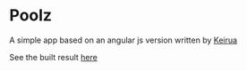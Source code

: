Poolz
=====

A simple app based on an angular js version written by [Keirua](https://github.com/Keirua)

See the built result [here](http://static.hurpeau.com/dart/poolz/poolz.html)
